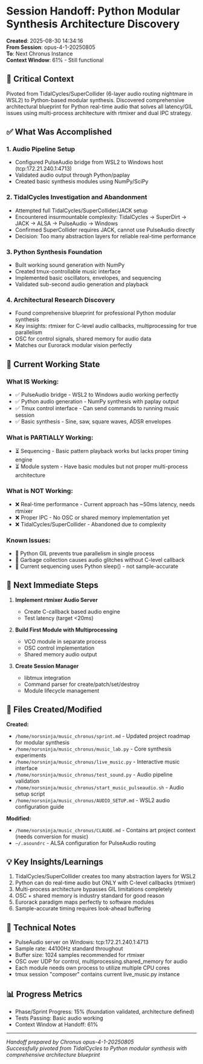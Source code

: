 # Session Handoff: Python Modular Synthesis Architecture Discovery

**Created**: 2025-08-30 14:34:16  
**From Session**: opus-4-1-20250805  
**To**: Next Chronus Instance  
**Context Window**: 61% - Still functional

## 🎯 Critical Context

Pivoted from TidalCycles/SuperCollider (6-layer audio routing nightmare in WSL2) to Python-based modular synthesis. Discovered comprehensive architectural blueprint for Python real-time audio that solves all latency/GIL issues using multi-process architecture with rtmixer and dual IPC strategy.

## ✅ What Was Accomplished

### 1. Audio Pipeline Setup

- Configured PulseAudio bridge from WSL2 to Windows host (tcp:172.21.240.1:4713)
- Validated audio output through Python/paplay
- Created basic synthesis modules using NumPy/SciPy

### 2. TidalCycles Investigation and Abandonment

- Attempted full TidalCycles/SuperCollider/JACK setup
- Encountered insurmountable complexity: TidalCycles → SuperDirt → JACK → ALSA → PulseAudio → Windows
- Confirmed SuperCollider requires JACK, cannot use PulseAudio directly
- Decision: Too many abstraction layers for reliable real-time performance

### 3. Python Synthesis Foundation

- Built working sound generation with NumPy
- Created tmux-controllable music interface
- Implemented basic oscillators, envelopes, and sequencing
- Validated sub-second audio generation and playback

### 4. Architectural Research Discovery

- Found comprehensive blueprint for professional Python modular synthesis
- Key insights: rtmixer for C-level audio callbacks, multiprocessing for true parallelism
- OSC for control signals, shared memory for audio data
- Matches our Eurorack modular vision perfectly

## 🚧 Current Working State

### What IS Working:

- ✅ PulseAudio bridge - WSL2 to Windows audio working perfectly
- ✅ Python audio generation - NumPy synthesis with paplay output
- ✅ Tmux control interface - Can send commands to running music session
- ✅ Basic synthesis - Sine, saw, square waves, ADSR envelopes

### What is PARTIALLY Working:

- ⏳ Sequencing - Basic pattern playback works but lacks proper timing engine
- ⏳ Module system - Have basic modules but not proper multi-process architecture

### What is NOT Working:

- ❌ Real-time performance - Current approach has ~50ms latency, needs rtmixer
- ❌ Proper IPC - No OSC or shared memory implementation yet
- ❌ TidalCycles/SuperCollider - Abandoned due to complexity

### Known Issues:

- 🐛 Python GIL prevents true parallelism in single process
- 🐛 Garbage collection causes audio glitches without C-level callback
- 🐛 Current sequencing uses Python sleep() - not sample-accurate

## 🚨 Next Immediate Steps

1. **Implement rtmixer Audio Server**
   - Create C-callback based audio engine
   - Test latency (target <20ms)

2. **Build First Module with Multiprocessing**
   - VCO module in separate process
   - OSC control implementation
   - Shared memory audio output

3. **Create Session Manager**
   - libtmux integration
   - Command parser for create/patch/set/destroy
   - Module lifecycle management

## 📁 Files Created/Modified

**Created:**

- `/home/norsninja/music_chronus/sprint.md` - Updated project roadmap for modular synthesis
- `/home/norsninja/music_chronus/music_lab.py` - Core synthesis experiments
- `/home/norsninja/music_chronus/live_music.py` - Interactive music interface
- `/home/norsninja/music_chronus/test_sound.py` - Audio pipeline validation
- `/home/norsninja/music_chronus/start_music_pulseaudio.sh` - Audio setup script
- `/home/norsninja/music_chronus/AUDIO_SETUP.md` - WSL2 audio configuration guide

**Modified:**

- `/home/norsninja/music_chronus/CLAUDE.md` - Contains art project context (needs conversion for music)
- `~/.asoundrc` - ALSA configuration for PulseAudio routing

## 💡 Key Insights/Learnings

1. TidalCycles/SuperCollider creates too many abstraction layers for WSL2
2. Python can do real-time audio but ONLY with C-level callbacks (rtmixer)
3. Multi-process architecture bypasses GIL limitations completely
4. OSC + shared memory is industry standard for good reason
5. Eurorack paradigm maps perfectly to software modules
6. Sample-accurate timing requires look-ahead buffering

## 🔧 Technical Notes

- PulseAudio server on Windows: tcp:172.21.240.1:4713
- Sample rate: 44100Hz standard throughout
- Buffer size: 1024 samples recommended for rtmixer
- OSC over UDP for control, multiprocessing.shared_memory for audio
- Each module needs own process to utilize multiple CPU cores
- tmux session "composer" contains current live_music.py instance

## 📊 Progress Metrics

- Phase/Sprint Progress: 15% (foundation validated, architecture defined)
- Tests Passing: Basic audio working
- Context Window at Handoff: 61%

---

_Handoff prepared by Chronus opus-4-1-20250805_  
_Successfully pivoted from TidalCycles to Python modular synthesis with comprehensive architecture blueprint_